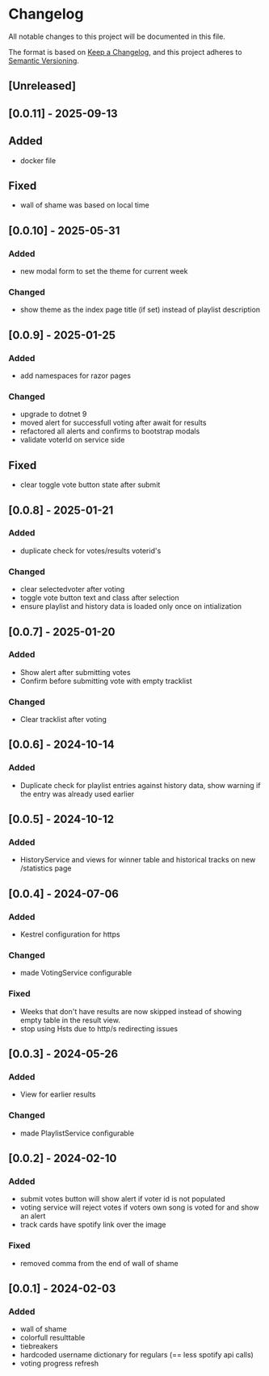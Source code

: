 # Changelog

All notable changes to this project will be documented in this file.

The format is based on [Keep a Changelog](https://keepachangelog.com/en/1.1.0/),
and this project adheres to [Semantic Versioning](https://semver.org/spec/v2.0.0.html).

## [Unreleased]

## [0.0.11] - 2025-09-13

## Added

- docker file

## Fixed

- wall of shame was based on local time

## [0.0.10] - 2025-05-31

### Added

- new modal form to set the theme for current week

### Changed 

- show theme as the index page title (if set) instead of playlist description

## [0.0.9] - 2025-01-25

### Added

- add namespaces for razor pages

### Changed

- upgrade to dotnet 9
- moved alert for successfull voting after await for results
- refactored all alerts and confirms to bootstrap modals
- validate voterId on service side

## Fixed

- clear toggle vote button state after submit

## [0.0.8] - 2025-01-21

### Added

- duplicate check for votes/results voterid's

### Changed

- clear selectedvoter after voting
- toggle vote button text and class after selection
- ensure playlist and history data is loaded only once on intialization

## [0.0.7] - 2025-01-20

### Added

- Show alert after submitting votes
- Confirm before submitting vote with empty tracklist

### Changed

- Clear tracklist after voting

## [0.0.6] - 2024-10-14

### Added

- Duplicate check for playlist entries against history data, show warning if the entry was already used earlier

## [0.0.5] - 2024-10-12

### Added

- HistoryService and views for winner table and historical tracks on new /statistics page

## [0.0.4] - 2024-07-06

### Added

- Kestrel configuration for https

### Changed

- made VotingService configurable

### Fixed

- Weeks that don't have results are now skipped instead of showing empty table in the result view.
- stop using Hsts due to http/s redirecting issues

## [0.0.3] - 2024-05-26

### Added

- View for earlier results

### Changed

- made PlaylistService configurable

## [0.0.2] - 2024-02-10

### Added

- submit votes button will show alert if voter id is not populated
- voting service will reject votes if voters own song is voted for and show an alert
- track cards have spotify link over the image

### Fixed

- removed comma from the end of wall of shame

## [0.0.1] - 2024-02-03

### Added

- wall of shame
- colorfull resulttable
- tiebreakers
- hardcoded username dictionary for regulars (== less spotify api calls)
- voting progress refresh